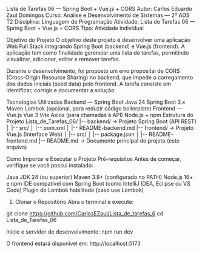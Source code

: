 Lista de Tarefas 06 — Spring Boot + Vue.js + CORS
Autor: Carlos Eduardo Zaul Domingos
Curso: Análise e Desenvolvimento de Sistemas — 2º ADS T2
Disciplina: Linguagem de Programação
Atividade: Lista de Tarefas 06 — Spring Boot + Vue.js + CORS
Tipo: Atividade individual

Objetivo do Projeto
O objetivo deste projeto é desenvolver uma aplicação Web Full Stack integrando Spring Boot (backend) e Vue.js (frontend).
A aplicação tem como finalidade gerenciar uma lista de tarefas, permitindo visualizar, adicionar, editar e remover tarefas.

Durante o desenvolvimento, foi proposto um erro proposital de CORS (Cross-Origin Resource Sharing) no backend, que impede o carregamento dos dados iniciais (seed data) pelo frontend.
A tarefa consiste em identificar, corrigir e documentar a solução.

Tecnologias Utilizadas
Backend — Spring Boot
Java 24
Spring Boot 3.x
Maven
Lombok (opcional, para reduzir código boilerplate)
Frontend — Vue.js
Vue 3
Vite
Axios (para chamadas à API)
Node.js + npm
Estrutura do Projeto
Lista_de_Tarefas_06/ |-- backend/ → Projeto Spring Boot (API REST) │ |-- src/ │ |-- pom.xml │ |-- README-backend.md |-- frontend/ → Projeto Vue.js (Interface Web) │ |-- src/ │ |-- package.json │ |-- README-frontend.md |-- README.md → Documento principal do projeto (este arquivo)

Como Importar e Executar o Projeto
Pré-requisitos
Antes de começar, verifique se você possui instalado:

Java JDK 24 (ou superior)
Maven 3.8+ (configurado no PATH)
Node.js 16+ e npm
IDE compatível com Spring Boot (como IntelliJ IDEA, Eclipse ou VS Code)
Plugin do Lombok habilitado (caso use Lombok)
1. Clonar o Repositório
Abra o terminal e execute:

git clone <https://github.com/CarlosEZaul/Lista_de_tarefas_6>
cd Lista_de_Tarefas_06

Inicie o servidor de desenvolvimento: npm run dev

O frontend estará disponível em: http://localhost:5173
